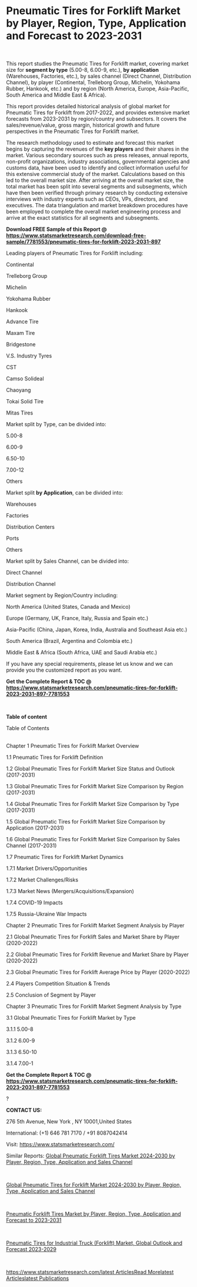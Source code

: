 <h1>Pneumatic Tires for Forklift Market by Player, Region, Type, Application and Forecast to 2023-2031</h1><br/><p>This report studies the Pneumatic Tires for Forklift market, covering market size for <strong>segment by type</strong> (5.00-8, 6.00-9, etc.), <strong>by application</strong> (Warehouses, Factories, etc.), by sales channel (Direct Channel, Distribution Channel), by player (Continental, Trelleborg Group, Michelin, Yokohama Rubber, Hankook, etc.) and by region (North America, Europe, Asia-Pacific, South America and Middle East & Africa).</p>
 
 
 
 <p>This report provides detailed historical analysis of global market for Pneumatic Tires for Forklift from 2017-2022, and provides extensive market forecasts from 2023-2031 by region/country and subsectors. It covers the sales/revenue/value, gross margin, historical growth and future perspectives in the Pneumatic Tires for Forklift market.</p>
 
 
 
 <p>The research methodology used to estimate and forecast this market begins by capturing the revenues of the <strong>key players</strong> and their shares in the market. Various secondary sources such as press releases, annual reports, non-profit organizations, industry associations, governmental agencies and customs data, have been used to identify and collect information useful for this extensive commercial study of the market. Calculations based on this led to the overall market size. After arriving at the overall market size, the total market has been split into several segments and subsegments, which have then been verified through primary research by conducting extensive interviews with industry experts such as CEOs, VPs, directors, and executives. The data triangulation and market breakdown procedures have been employed to complete the overall market engineering process and arrive at the exact statistics for all segments and subsegments.</p>
 
 
 
 <p><strong>Download FREE Sample of this Report @ <a href="https://www.statsmarketresearch.com/download-free-sample/7781553/pneumatic-tires-for-forklift-2023-2031-897">https://www.statsmarketresearch.com/download-free-sample/7781553/pneumatic-tires-for-forklift-2023-2031-897</a></strong></p>
 
 
 
 <p>Leading players of Pneumatic Tires for Forklift including:</p>
 
 
 
 <p>Continental</p>
 
 
 
 <p>Trelleborg Group</p>
 
 
 
 <p>Michelin</p>
 
 
 
 <p>Yokohama Rubber</p>
 
 
 
 <p>Hankook</p>
 
 
 
 <p>Advance Tire</p>
 
 
 
 <p>Maxam Tire</p>
 
 
 
 <p>Bridgestone</p>
 
 
 
 <p>V.S. Industry Tyres</p>
 
 
 
 <p>CST</p>
 
 
 
 <p>Camso Solideal</p>
 
 
 
 <p>Chaoyang</p>
 
 
 
 <p>Tokai Solid Tire</p>
 
 
 
 <p>Mitas Tires</p>
 
 
 
 <p>Market split by Type, can be divided into:</p>
 
 
 
 <p>5.00-8</p>
 
 
 
 <p>6.00-9</p>
 
 
 
 <p>6.50-10</p>
 
 
 
 <p>7.00-12</p>
 
 
 
 <p>Others</p>
 
 
 
 <p>Market split <strong>by Application</strong>, can be divided into:</p>
 
 
 
 <p>Warehouses</p>
 
 
 
 <p>Factories</p>
 
 
 
 <p>Distribution Centers</p>
 
 
 
 <p>Ports</p>
 
 
 
 <p>Others</p>
 
 
 
 <p>Market split by Sales Channel, can be divided into:</p>
 
 
 
 <p>Direct Channel</p>
 
 
 
 <p>Distribution Channel</p>
 
 
 
 <p>Market segment by Region/Country including:</p>
 
 
 
 <p>North America (United States, Canada and Mexico)</p>
 
 
 
 <p>Europe (Germany, UK, France, Italy, Russia and Spain etc.)</p>
 
 
 
 <p>Asia-Pacific (China, Japan, Korea, India, Australia and Southeast Asia etc.)</p>
 
 
 
 <p>South America (Brazil, Argentina and Colombia etc.)</p>
 
 
 
 <p>Middle East & Africa (South Africa, UAE and Saudi Arabia etc.)</p>
 
 
 
 <p>If you have any special requirements, please let us know and we can provide you the customized report as you want.</p>
 
 
 
 <div><b>Get the Complete Report & TOC @ <a href="https://www.statsmarketresearch.com/pneumatic-tires-for-forklift-2023-2031-897-7781553">https://www.statsmarketresearch.com/pneumatic-tires-for-forklift-2023-2031-897-7781553</a></b></div>
 
 
 
 <p><br />
 
 <b>Table of content</b></p>
 
 
 
 <p>Table of Contents<br />
 
 <br />
 
 Chapter 1 Pneumatic Tires for Forklift Market Overview<br />
 
 1.1 Pneumatic Tires for Forklift Definition<br />
 
 1.2 Global Pneumatic Tires for Forklift Market Size Status and Outlook (2017-2031)<br />
 
 1.3 Global Pneumatic Tires for Forklift Market Size Comparison by Region (2017-2031)<br />
 
 1.4 Global Pneumatic Tires for Forklift Market Size Comparison by Type (2017-2031)<br />
 
 1.5 Global Pneumatic Tires for Forklift Market Size Comparison by Application (2017-2031)<br />
 
 1.6 Global Pneumatic Tires for Forklift Market Size Comparison by Sales Channel (2017-2031)<br />
 
 1.7 Pneumatic Tires for Forklift Market Dynamics<br />
 
 1.7.1 Market Drivers/Opportunities<br />
 
 1.7.2 Market Challenges/Risks<br />
 
 1.7.3 Market News (Mergers/Acquisitions/Expansion)<br />
 
 1.7.4 COVID-19 Impacts<br />
 
 1.7.5 Russia-Ukraine War Impacts<br />
 
 Chapter 2 Pneumatic Tires for Forklift Market Segment Analysis by Player<br />
 
 2.1 Global Pneumatic Tires for Forklift Sales and Market Share by Player (2020-2022)<br />
 
 2.2 Global Pneumatic Tires for Forklift Revenue and Market Share by Player (2020-2022)<br />
 
 2.3 Global Pneumatic Tires for Forklift Average Price by Player (2020-2022)<br />
 
 2.4 Players Competition Situation & Trends<br />
 
 2.5 Conclusion of Segment by Player<br />
 
 Chapter 3 Pneumatic Tires for Forklift Market Segment Analysis by Type<br />
 
 3.1 Global Pneumatic Tires for Forklift Market by Type<br />
 
 3.1.1 5.00-8<br />
 
 3.1.2 6.00-9<br />
 
 3.1.3 6.50-10<br />
 
 3.1.4 7.00-1</p>
 
 
 
 <div><b>Get the Complete Report & TOC @ <a href="https://www.statsmarketresearch.com/pneumatic-tires-for-forklift-2023-2031-897-7781553">https://www.statsmarketresearch.com/pneumatic-tires-for-forklift-2023-2031-897-7781553</a></b></div>
 
 
 
 <p>? </p>
 
 
 
 <p><b>CONTACT US:</b><br />
 
 276 5th Avenue, New York , NY 10001,United States<br />
 
 International: (+1) 646 781 7170 / +91 8087042414<br />
 
 Visit: <a href="https://www.statsmarketresearch.com/">https://www.statsmarketresearch.com/</a><br />
 
 Similar Reports: <a href="https://www.statsmarketresearch.com/pneumatic-tires-for-forklift-2023-2031-897-7781553">Global Pneumatic Forklift Tires Market 2024-2030 by Player, Region, Type, Application and Sales Channel</a><br />
 
 <br />
 
 <a href="https://www.statsmarketresearch.com/pneumatic-tires-for-forklift-2023-2031-897-7781553">Global Pneumatic Tires for Forklift Market 2024-2030 by Player, Region, Type, Application and Sales Channel</a><br />
 
 <br />
 
 <a href="https://www.statsmarketresearch.com/pneumatic-tires-for-forklift-2023-2031-897-7781553">Pneumatic Forklift Tires Market by Player, Region, Type, Application and Forecast to 2023-2031 </a><br />
 
 <br />
 
 <a href="https://www.statsmarketresearch.com/pneumatic-tires-for-forklift-2023-2031-897-7781553">Pneumatic Tires for Industrial Truck (Forklift) Market, Global Outlook and Forecast 2023-2029</a><br />
 
 <br />
 
 <a href="https://gyeongbokgung.com">https://www.statsmarketresearch.com/</a><a href="https://hallyeomaritime.com">latest Articles</a><a href="https://jingwansa.com">Read More</a><a href="https://nguoiviet.jp/">latest Articles</a><a href="https://www.intelmarketresearch.com/">latest Publications</a></p>